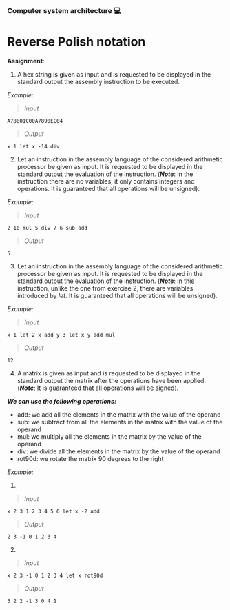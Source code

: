 ### Computer system architecture :computer: 
# Reverse Polish notation 
**Assignment**: 
1. A hex string is given as input and is requested to be displayed in the standard output the assembly instruction to be executed.

_Example:_

> _Input_
``` assembly
A78801C00A7890EC04
```
> _Output_
``` assembly
x 1 let x -14 div
```
2. Let an instruction in the assembly language of the considered arithmetic processor be given as input. It is requested to be displayed in the standard output the evaluation of the instruction. (***Note***: in the instruction there are no variables, it only contains integers and operations. It is guaranteed that all operations will be unsigned).

_Example:_

> _Input_
``` assembly
2 10 mul 5 div 7 6 sub add
```

> _Output_
``` assembly
5
```

3. Let an instruction in the assembly language of the considered arithmetic processor be given as input. It is requested to be displayed in the standard output the evaluation of the instruction. (***Note***: in this instruction, unlike the one from exercise 2, there are variables introduced by _let_. It is guaranteed that all operations will be unsigned).

_Example:_

> _Input_
``` assembly
x 1 let 2 x add y 3 let x y add mul
```

> _Output_
``` assembly
12
```

4. A matrix is given as input and is requested to be displayed in the standard output the matrix after the operations have been applied. (***Note***: It is guaranteed that all operations will be signed).

***We can use the following operations:***
- add: we add all the elements in the matrix with the value of the operand
- sub: we subtract from all the elements in the matrix with the value of the operand
- mul: we multiply all the elements in the matrix by the value of the operand
- div: we divide all the elements in the matrix by the value of the operand
- rot90d: we rotate the matrix 90 degrees to the right

_Example:_

1. 
> _Input_
``` assembly
x 2 3 1 2 3 4 5 6 let x -2 add
```

> _Output_
``` assembly
2 3 -1 0 1 2 3 4
```

2. 
> _Input_
``` assembly
x 2 3 -1 0 1 2 3 4 let x rot90d
```

> _Output_
``` assembly
3 2 2 -1 3 0 4 1
```
